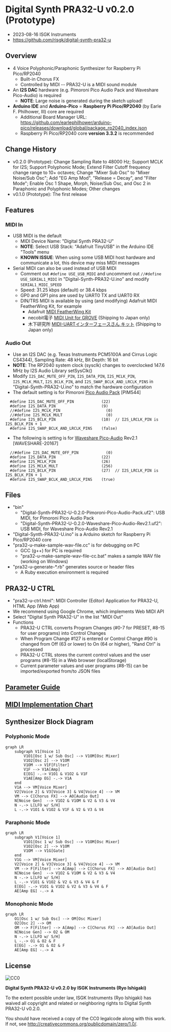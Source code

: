 # Digital Synth PRA32-U v0.2.0 (Prototype)

- 2023-08-16 ISGK Instruments
- <https://github.com/risgk/digital-synth-pra32-u>


## Overview

- 4 Voice Polyphonic/Paraphonic Synthesizer for Raspberry Pi Pico/RP2040
    - Built-in Chorus FX
    - Controlled by MIDI -- PRA32-U is a MIDI sound module
- An **I2S DAC** hardware (e.g. Pimoroni Pico Audio Pack and Waveshare Pico-Audio) is required
    - **NOTE**: Large noise is generated during the sketch upload!
- **Arduino IDE** and **Arduino-Pico** = **Raspberry Pi Pico/RP2040** (by Earle F. Philhower, III) core are required
    - Additional Board Manager URL: <https://github.com/earlephilhower/arduino-pico/releases/download/global/package_rp2040_index.json>
    - Raspberry Pi Pico/RP2040 core **version 3.3.2** is recommended


## Change History

- v0.2.0 (Prototype): Change Sampling Rate to 48000 Hz; Support MCLK for I2S; Support Polyphonic Mode;
  Extend Filter Cutoff frequency change range to 10+ octaves;
  Change "Mixer Sub Osc" to "Mixer Noise/Sub Osc"; Add "EG Amp Mod", "Release = Decay", and "Filter Mode";
  Enable Osc 1 Shape, Morph, Noise/Sub Osc, and Osc 2 in Paraphonic and Polyphonic Modes; Other changes
- v0.1.0 (Prototype): The first release


## Features

### MIDI In

- USB MIDI is the default
    - MIDI Device Name: "Digital Synth PRA32-U"
    - **NOTE**: Select USB Stack: "Adafruit TinyUSB" in the Arduino IDE "Tools" menu
    - **KNOWN ISSUE**: When using some USB MIDI host hardware and communicate a lot, this device may miss MIDI messages
- Serial MIDI can also be used instead of USB MIDI
    - Comment out `#define USE_USB_MIDI` and uncomment out `//#define USE_SERIAL1_MIDI`
      in "Digital-Synth-PRA32-U.ino" and modify `SERIAL1_MIDI_SPEED`
    - Speed: 31.25 kbps (default) or 38.4 kbps
    - GP0 and GP1 pins are used by UART0 TX and UART0 RX
    - DIN/TRS MIDI is available by using (and modifying) Adafruit MIDI FeatherWing Kit, for example
        - Adafruit [MIDI FeatherWing Kit](https://www.adafruit.com/product/4740)
        - necobit電子 [MIDI Unit for GROVE](https://necobit.com/denshi/grove-midi-unit/) (Shipping to Japan only)
        - 木下研究所 [MIDI-UARTインターフェースさん キット](https://www.switch-science.com/products/8117) (Shipping to Japan only)


### Audio Out

- Use an I2S DAC (e.g. Texas Instruments PCM5100A and Cirrus Logic CS4344), Sampling Rate: 48 kHz, Bit Depth: 16 bit
- **NOTE**: The RP2040 system clock (sysclk) changes to overclocked 147.6 MHz by I2S Audio Library setSysClk()
- Modify `I2S_DAC_MUTE_OFF_PIN`, `I2S_DATA_PIN`, `I2S_MCLK_PIN`, `I2S_MCLK_MULT`, `I2S_BCLK_PIN`, and `I2S_SWAP_BCLK_AND_LRCLK_PINS`
  in "Digital-Synth-PRA32-U.ino" to match the hardware configuration
- The default setting is for Pimoroni [Pico Audio Pack](https://shop.pimoroni.com/products/pico-audio-pack) [PIM544]
```
  #define I2S_DAC_MUTE_OFF_PIN            (22)
  #define I2S_DATA_PIN                    (9)
  //#define I2S_MCLK_PIN                    (0)
  //#define I2S_MCLK_MULT                   (0)
  #define I2S_BCLK_PIN                    (10)  // I2S_LRCLK_PIN is I2S_BCLK_PIN + 1
  #define I2S_SWAP_BCLK_AND_LRCLK_PINS    (false)
```
- The following is setting is for [Waveshare Pico-Audio](https://www.waveshare.com/wiki/Pico-Audio) Rev2.1 [WAVESHARE-20167]
```
  //#define I2S_DAC_MUTE_OFF_PIN            (0)
  #define I2S_DATA_PIN                    (22)
  #define I2S_MCLK_PIN                    (26)
  #define I2S_MCLK_MULT                   (256)
  #define I2S_BCLK_PIN                    (27)  // I2S_LRCLK_PIN is I2S_BCLK_PIN + 1
  #define I2S_SWAP_BCLK_AND_LRCLK_PINS    (true)
```


## Files

- "bin"
    - "Digital-Synth-PRA32-U-0.2.0-Pimoroni-Pico-Audio-Pack.uf2": USB MIDI, for Pimoroni Pico Audio Pack
    - "Digital-Synth-PRA32-U-0.2.0-Waveshare-Pico-Audio-Rev2.1.uf2": USB MIDI, for Waveshare Pico-Audio Rev2.1
- "Digital-Synth-PRA32-U.ino" is a Arduino sketch for Raspberry Pi Pico/RP2040 core
- "pra32-u-make-sample-wav-file.cc" is for debugging on PC
    - GCC (g++) for PC is required
    - "pra32-u-make-sample-wav-file-cc.bat" makes a sample WAV file (working on Windows)
- "pra32-u-generate-*.rb" generates source or header files
    - A Ruby execution environment is required


## PRA32-U CTRL

- "pra32-u-ctrl.html": MIDI Controller (Editor) Application for PRA32-U, HTML App (Web App)
- We recommend using Google Chrome, which implements Web MIDI API
- Select "Digital Synth PRA32-U" in the list "MIDI Out"
- Functions
    - PRA32-U CTRL converts Program Changes (#0-7 for PRESET, #8-15 for user programs) into Control Changes
    - When Program Change #127 is entered or Control Change #90 is changed from Off (63 or lower) to On (64 or higher), "Rand Ctrl" is processed
    - PRA32-U CTRL stores the current control values and the user programs (#8-15) in a Web browser (localStorage)
    - Current parameter values and user programs (#8-15) can be imported/exported from/to JSON files


## [Parameter Guide](/PRA32-U-Parameter-Guide.md)


## [MIDI Implementation Chart](/PRA32-U-MIDI-Implementation-Chart.md)


## Synthesizer Block Diagram

### Polyphonic Mode

```mermaid
graph LR
    subgraph V1[Voice 1]
        V1O1[Osc 1 w/ Sub Osc] --> V1OM[Osc Mixer]
        V1O2[Osc 2] --> V1OM
        V1OM --> V1F[Filter]
        V1F --> V1A[Amp]
        E[EG] -.-> V1O1 & V1O2 & V1F
        V1AE[Amp EG] -.-> V1A
    end
    V1A --> VM[Voice Mixer]
    V2[Voice 2] & V3[Voice 3] & V4[Voice 4] --> VM
    VM --> C[Chorus FX] --> AO[Audio Out]
    N[Noise Gen]  --> V1O2 & V1OM & V2 & V3 & V4
    N -.-> L[LFO w/ S/H]
    L -.-> V1O1 & V1O2 & V1F & V2 & V3 & V4
```


### Paraphonic Mode

```mermaid
graph LR
    subgraph V1[Voice 1]
        V1O1[Osc 1 w/ Sub Osc] --> V1OM[Osc Mixer]
        V1O2[Osc 2] --> V1OM
        V1OM --> V1G[Gate]
    end
    V1G --> VM[Voice Mixer]
    V2[Voice 2] & V3[Voice 3] & V4[Voice 4] --> VM
    VM --> F[Filter] --> A[Amp] --> C[Chorus FX] --> AO[Audio Out]
    N[Noise Gen]  --> V1O2 & V1OM & V2 & V3 & V4
    N -.-> L[LFO w/ S/H]
    L -.-> V1O1 & V1O2 & V2 & V3 & V4 & F
    E[EG] -.-> V1O1 & V1O2 & V2 & V3 & V4 & F
    AE[Amp EG] -.-> A
```


### Monophonic Mode

```mermaid
graph LR
    O1[Osc 1 w/ Sub Osc] --> OM[Osc Mixer]
    O2[Osc 2] --> OM
    OM --> F[Filter] --> A[Amp] --> C[Chorus FX] --> AO[Audio Out]
    N[Noise Gen] --> O2 & OM
    N -.-> L[LFO w/ S/H]
    L -.-> O1 & O2 & F
    E[EG] -.-> O1 & O2 & F
    AE[Amp EG] -.-> A
```


## License

![CC0](http://i.creativecommons.org/p/zero/1.0/88x31.png)

**Digital Synth PRA32-U v0.2.0 by ISGK Instruments (Ryo Ishigaki)**

To the extent possible under law, ISGK Instruments (Ryo Ishigaki)
has waived all copyright and related or neighboring rights
to Digital Synth PRA32-U v0.2.0.

You should have received a copy of the CC0 legalcode along with this
work.  If not, see <http://creativecommons.org/publicdomain/zero/1.0/>.
